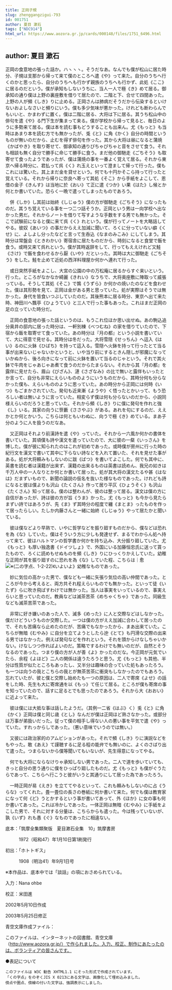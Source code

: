 ```yaml
---
title: 正岡子規
slug: zhenggangzigui-793
id: 001751
author: 夏目 漱石
tags: ["NDC914"]
html_url: https://www.aozora.gr.jp/cards/000148/files/1751_6496.html
---
```


## author: 夏目 漱石

正岡の食意地の張った話か。ハヽヽヽ。そうだなあ。なんでも僕が松山に居た時分、子規は支那から帰って来て僕のところへ遣《や》って来た。自分のうちへ行くのかと思ったら、自分のうちへも行かず親族のうちへも行かず、此処《ここ》に居るのだという。僕が承知もしないうちに、当人一人で極《き》めて居る。御承知の通り僕は上野の裏座敷を借りて居たので、二階と下、合せて四間あった。上野の人が頻《しき》りに止める。正岡さんは肺病だそうだから伝染するといけないおよしなさいと頻りにいう。僕も多少気味が悪かった。けれども断わらんでもいいと、かまわずに置く。僕は二階に居る、大将は下に居る。其うち松山中の俳句を遣《や》る門下生が集まって来る。僕が学校から帰って見ると、毎日のように多勢来て居る。僕は本を読む事もどうすることも出来ん。尤《もっと》も当時はあまり本を読む方でも無かったが、兎《と》に角《かく》自分の時間というものが無いのだから、止むを得ず俳句を作った。其から大将は昼になると蒲焼《かばやき》を取り寄せて、御承知の通りぴちゃぴちゃと音をさせて食う。それも相談も無く自分で勝手に命じて勝手に食う。まだ他の御馳走《ごちそう》も取寄せて食ったようであったが、僕は蒲焼の事を一番よく覚えて居る。それから東京へ帰る時分に、君払って呉《く》れ玉えといって澄まして帰って行った。僕もこれには驚いた。其上まだ金を貸せという。何でも十円かそこら持って行ったと覚えている。それから帰りに奈良へ寄って其処《そこ》から手紙をよこして、恩借の金子《きんす》は当地に於《おい》て正に遣《つか》い果《はた》し候とか何とか書いていた。恐らく一晩で遣ってしまったものであろう。

　併《しか》し其前は始終《しじゅう》僕の方が御馳走《ごちそう》になったものだ。其うち覚えている事を一つ二つ話そうか。正岡という男は一向学校へ出なかった男だ。それからノートを借りて写すような手数をする男でも無かった。そこで試験前になると僕に来て呉《く》れという。僕が行ってノートを大略話してやる。彼奴《あいつ》の事だからええ加減に聞いて、ろくに分っていない癖《くせ》に、よしよし分ったなどと言って生呑込《なまのみこみ》にしてしまう。其時分は常盤会《ときわかい》寄宿舎に居たものだから、時刻になると食堂で飯を食う。或時又来て呉れという。僕が其時返辞をして、行ってもええけれど又鮭《さけ》で飯を食わせるから厭《いや》だといった。其時は大に御馳走《ごちそう》をした。鮭を止めて近処の西洋料理屋か何かへ連れて行った。

　或日突然手紙をよこし、大宮の公園の中の万松庵に居るからすぐ来いという。行った。ところがなかなか綺麗《きれい》なうちで、大将奥座敷に陣取って威張っている。そうして其処《そこ》で鶉《うずら》か何かの焼いたのなどを食わせた。僕は其形勢を見て、正岡は金がある男と思っていた。処が実際はそうでは無かった。身代を皆食いつぶしていたのだ。其後熊本に居る時分、東京へ出て来た時、神田川へ飄亭《ひょうてい》と三人で行った事もあった。これはまだ正岡の足の立っていた時分だ。

　正岡の食意地の張った話というのは、もうこれ位ほか思い出せぬ。あの駒込追分奥井の邸内に居った時分は、一軒別棟《べつむね》の家を借りていたので、下宿から飯を取寄せて食っていた。あの時分は『月の都』という小説を書いていて、大に得意で見せる。其時分は冬だった。大将雪隠《せっちん》へ這入《はい》るのに火鉢《ひばち》を持って這入る。雪隠へ火鉢を持って行ったとて当る事が出来ないじゃないかというと、いや当り前にするときん隠しが邪魔になっていかぬから、後ろ向きになって前に火鉢を置いて当るのじゃという。それで其火鉢で牛肉をじゃあじゃあ煮て食うのだからたまらない。それから其『月の都』を露伴に見せたら、眉山《びざん》、漣《さざなみ》の比で無いと露伴もいったとか言って、自分も非常にえらいもののようにいうものだから、其時分何も分らなかった僕も、えらいもののように思っていた。あの時分から正岡には何時《いつ》もごまかされていた。発句も近来漸《ようや》く悟ったとかいって、もう恐ろしい者は無いように言っていた。相変らず僕は何も分らないのだから、小説同様えらいのだろうと思っていた。それから頻《しき》りに僕に発句を作れと強《し》いる。其家の向うに笹藪《ささやぶ》がある。あれを句にするのだ、ええかとか何とかいう。こちらは何ともいわぬに、向うで極《き》めている。まあ子分のように人を扱うのだなあ。

　又正岡はそれより前漢詩を遣《や》っていた。それから一六風か何かの書体を書いていた。其頃僕も詩や漢文を遣っていたので、大に彼の一粲《いっさん》を博した。僕が彼に知られたのはこれが初めであった。或時僕が房州に行った時の紀行文を漢文で書いて其中に下らない詩などを入れて置いた、それを見せた事がある。処が大将頼みもしないのに跋《ばつ》を書いてよこした。何でも其中に、英書を読む者は漢籍が出来ず、漢籍の出来るものは英書は読めん、我兄の如きは千万人中の一人なりとか何とか書いて居った。処が其大将の漢文たるや甚《はなは》だまずいもので、新聞の論説の仮名を抜いた様なものであった。けれども詩になると彼は僕よりも沢山《たくさん》作って居り平仄《ひょうそく》も沢山《たくさん》知って居る。僕のは整わんが、彼のは整って居る。漢文は僕の方に自信があったが、詩は彼の方が旨《うま》かった。尤《もっと》も今から見たらまずい詩ではあろうが、先《ま》ず其時分の程度で纏《まとま》ったものを作って居ったらしい。たしか内藤さんと一緒に始終《しじゅう》やって居たかと聞いている。

　彼は僕などより早熟で、いやに哲学などを振り廻すものだから、僕などは恐れを為《な》していた。僕はそういう方に少しも発達せず、まるでわからん処へ持って来て、彼はハルトマンの哲学書か何かを持ち込み、大分振り廻していた。尤《もっと》も厚い独逸書《ドイツしょ》で、外国にいる加藤恒忠氏に送って貰ったもので、ろくに読めもせぬものを頻《しき》りにひっくりかえしていた。幼稚な正岡が其を振り廻すのに恐れを為《な》していた程、こちらは｜愈![※(二の字点、1-2-22)](https://www.aozora.gr.jp/cards/000148/files/../../../gaiji/1-02/1-02-22.png)《いよいよ》幼稚なものであった。

　妙に気位の高かった男で、僕なども一緒に矢張り気位の高い仲間であった。ところが今から考えると、両方共それ程えらいものでも無かった。といって徒《いたず》らに吹き飛ばすわけでは無かった。当人は事実をいっているので、事実えらいと思っていたのだ。教員などは滅茶苦茶《めちゃくちゃ》であった。同級生なども滅茶苦茶であった。

　非常に好き嫌いのあった人で、滅多《めった》に人と交際などはしなかった。僕だけどういうものか交際した。一つは僕の方がええ加減に合わして居ったので、それも苦痛なら止めたのだが、苦痛でもなかったから、まあ出来ていた。こちらが無暗《むやみ》に自分を立てようとしたら迚《とて》も円滑な交際の出来る男ではなかった。例えば発句などを作れという。それを頭からけなしちゃいかない。けなしつつ作ればよいのだ。策略でするわけでも無いのだが、自然とそうなるのであった。つまり僕の方が人が善《よ》かったのだな。今正岡が元気でいたら、余程《よほど》二人の関係は違うたろうと思う。尤《もっと》も其他、半分は性質が似たところもあったし、又半分は趣味の合っていた処もあったろう。も一つは向うの我とこちらの我とが無茶苦茶に衝突もしなかったのでもあろう。忘れていたが、彼と僕と交際し始めたも一つの原因は、二人で寄席《よせ》の話をした時、先生も大に寄席通を以《もっ》て任じて居る。ところが僕も寄席の事を知っていたので、話すに足るとでも思ったのであろう。それから大《おおい》に近よって来た。

　彼は僕には大抵な事は話したようだ。（其例一二省《はぶ》く）兎《と》に角《かく》正岡は僕と同じ歳《とし》なんだが僕は正岡ほど熟さなかった。或部分は万事が弟扱いだった。従って僕の相手し得ない人の悪い事を平気で遣《や》っていた。すれっからしであった。（悪い意味でいうのでは無い。）

　又彼には政治家的のアムビションがあった。それで頻《しき》りに演説などをもやった。敢《あえ》て謹聴するに足る程の能弁でも無いのに、よくのさばり出て遣った。つまらないから僕等聞いてもいないが、先生得意になってやる。

　何でも大将にならなけりゃ承知しない男であった。二人で道を歩いていても、きっと自分の思う通りに僕をひっぱり廻したものだ。尤《もっと》も僕がぐうたらであって、こちらへ行こうと彼がいうと其通りにして居った為であったろう。

　一時正岡が易《えき》を立ててやるといって、これも頼みもしないのに占《うらな》ってくれた。畳一畳位の長さの巻紙に何か書いて来た。何でも僕は教育家になって何《ど》うとかするという事が書いてあって、外《ほか》に女の事も何か書いてあった。これは冷かしであった。一体正岡は無暗《むやみ》に手紙をよこした男で、それに対する分量は、こちらからも遣った。今は残っていないが、孰《いず》れも愚《ぐ》なものであったに相違ない。













底本：「筑摩全集類聚版　夏目漱石全集　10」筑摩書房　


　　　1972（昭和47）年1月10日第1刷発行

初出：「ホトトギス」

　　　1908（明治41）年9月1日号

※本作品は、底本中では「談話」の項におさめられている。

入力：Nana ohbe

校正：米田進

2002年5月10日作成

2003年5月25日修正

青空文庫作成ファイル：

このファイルは、インターネットの図書館、青空文庫（http://www.aozora.gr.jp/）で作られました。入力、校正、制作にあたったのは、ボランティアの皆さんです。









●表記について


	このファイルは W3C 勧告 XHTML1.1 にそった形式で作成されています。
	「くの字点」をのぞくJIS X 0213にある文字は、画像化して埋め込みました。
	傍点や圏点、傍線の付いた文字は、強調表示にしました。